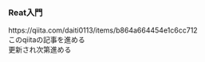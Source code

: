 <h3>Reat入門</h3>
https://qiita.com/daiti0113/items/b864a664454e1c6cc712<br>
このqiitaの記事を進める<br>
更新され次第進める
